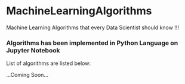 # MachineLearningAlgorithms
Machine Learning Algorithms that every Data Scientist should know !!!

### Algorithms has been implemented in Python Language on Jupyter Notebook

List of algorithms are listed below:

...Coming Soon...

